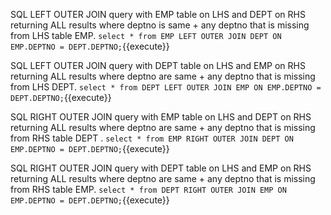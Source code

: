 
SQL LEFT OUTER JOIN query with EMP table on LHS and DEPT on RHS returning ALL results where deptno is same + any deptno that is missing from LHS table EMP. `select * from EMP LEFT OUTER JOIN DEPT ON EMP.DEPTNO = DEPT.DEPTNO;`{{execute}}

SQL LEFT OUTER JOIN query with DEPT table on LHS and EMP on RHS returning ALL results where deptno are same + any deptno that is missing from LHS DEPT. `select * from DEPT LEFT OUTER JOIN EMP ON EMP.DEPTNO = DEPT.DEPTNO;`{{execute}}

SQL RIGHT OUTER JOIN query with EMP table on LHS and DEPT on RHS returning ALL results where deptno are same + any deptno that is missing from RHS table DEPT . `select * from EMP RIGHT OUTER JOIN DEPT ON EMP.DEPTNO = DEPT.DEPTNO;`{{execute}}

SQL RIGHT OUTER JOIN query with DEPT table on LHS and EMP on RHS returning ALL results where deptno are same + any deptno that is missing from RHS table EMP. `select * from DEPT RIGHT OUTER JOIN EMP ON EMP.DEPTNO = DEPT.DEPTNO;`{{execute}}


